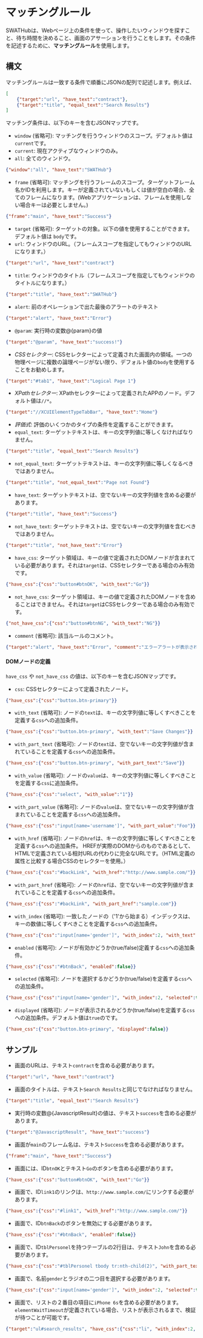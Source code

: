 マッチングルール
===

SWATHubは、Webページ上の条件を使って、操作したいウィンドウを探すこと、待ち時間を決めること、画面のアサーションを行うことをします。その条件を記述するために、**マッチングルール**を使用します。

構文
---

マッチングルールは一致する条件で順番にJSONの配列で記述します。例えば、

```json
[
	{"target":"url", "have_text":"contract"},
	{"target":"title", "equal_text":"Search Results"}
]
```

マッチング条件は、以下のキーを含むJSONマップです。

* `window` (省略可): マッチングを行うウィンドウのスコープ。デフォルト値は`current`です。
 * `current`: 現在アクティブなウィンドウのみ。
 * `all`: 全てのウィンドウ。
```json
{"window":"all", "have_text":"SWATHub"}
```
* `frame` (省略可): マッチングを行うフレームのスコープ。ターゲットフレーム名かIDを利用します。キーが定義されていないもしくは値が空白の場合、全てのフレームになります。(Webアプリケーションは、フレームを使用しない場合キーは必要としません。)
```json
{"frame":"main", "have_text":"Success"}
```
* `target` (省略可): ターゲットの対象。以下の値を使用することができます。デフォルト値は `body`です。
 * `url`: ウィンドウのURL。（フレームスコープを指定してもウィンドウのURLになります。）
```json
{"target":"url", "have_text":"contract"}
```
 * `title`: ウィンドウのタイトル（フレームスコープを指定してもウィンドウのタイトルになります。）
```json
{"target":"title", "have_text":"SWATHub"}
```
 * `alert`: 前のオペレーションで出た最後のアラートのテキスト
```json
{"target":"alert", "have_text":"Error"}
```
 * `@param`: 実行時の変数@{param}の値
```json
{"target":"@param", "have_text":"success!"}
```
 * *CSSセレクター*: CSSセレクターによって定義された画面内の領域。一つの物理ページに複数の論理ページがない限り、デフォルト値の`body`を使用することをお勧めします。
```json
{"target":"#tab1", "have_text":"Logical Page 1"}
```
 * *XPathセレクター*: XPathセレクターによって定義されたAPPのノード。デフォルト値は`//*`。
```json
{"target":"//XCUIElementTypeTabBar", "have_text":"Home"}
```
* *評価式*: 評価のいくつかのタイプの条件を定義することができます。
 * `equal_text`: ターゲットテキストは、キーの文字列値に等しくなければなりません。
```json
{"target":"title", "equal_text":"Search Results"}
```
 * `not_equal_text`: ターゲットテキストは、キーの文字列値に等しくなるべきではありません。
```json
{"target":"title", "not_equal_text":"Page not Found"}
```
 * `have_text`: ターゲットテキストは、空でないキーの文字列値を含める必要があります。
```json
{"target":"title", "have_text":"Success"}
```
 * `not_have_text`: ターゲットテキストは、空でないキーの文字列値を含むべきではありません。
```json
{"target":"title", "not_have_text":"Error"}
```
 * `have_css`: ターゲット領域は、キーの値で定義されたDOMノードが含まれている必要があります。それは`target`は、CSSセレクターである場合のみ有効です。
```json
{"have_css":{"css":"button#btnOK", "with_text":"Go"}}
```
 * `not_have_css`: ターゲット領域は、キーの値で定義されたDOMノードを含めることはできません。それは`target`はCSSセレクターである場合のみ有効です。
```json
{"not_have_css":{"css":"button#btnNG", "with_text":"NG"}}
```
* `comment` (省略可): 該当ルールのコメント。
```json
{"target":"alert", "have_text":"Error", "comment":"エラーアラートが表示されることを確認します。"}
```

#### DOMノードの定義
`have_css` や `not_have_css` の値は、以下のキーを含むJSONマップです。

* `css`: CSSセレクターによって定義されたノード。
```json
{"have_css":{"css":"button.btn-primary"}}
```
* `with_text` (省略可): ノードの`text`は、キーの文字列値に等しくすべきことを定義する`css`への追加条件。
```json
{"have_css":{"css":"button.btn-primary", "with_text":"Save Changes"}}
```
* `with_part_text` (省略可): ノードの`text`は、空でないキーの文字列値が含まれていることを定義する`css`への追加条件。
```json
{"have_css":{"css":"button.btn-primary", "with_part_text":"Save"}}
```
* `with_value` (省略可): ノードの`value`は、キーの文字列値に等しくすべきことを定義する`css`に追加条件。
```json
{"have_css":{"css":"select", "with_value":"1"}}
```
* `with_part_value` (省略可): ノードの`value`は、空でないキーの文字列値が含まれていることを定義する`css`への追加条件。
```json
{"have_css":{"css":"input[name='username']", "with_part_value":"Foo"}}
```
* `with_href` (省略可): ノードの`href`は、キーの文字列値に等しくすべきことを定義する`css`への追加条件。 HREFが実際のDOMからのものであるとして、HTMLで定義されている相対URLの代わりに完全なURLです。（HTML定義の属性と比較する場合CSSのセレクターを使用。）
```json
{"have_css":{"css":"#backLink", "with_href":"http://www.sample.com/"}}
```
* `with_part_href` (省略可): ノードの`href`は、空でないキーの文字列値が含まれていることを定義する`css`への追加条件。
```json
{"have_css":{"css":"#backLink", "with_part_href":"sample.com"}}
```
* `with_index` (省略可): 一致したノードの（'1'から始まる）インデックスは、キーの数値に等しくすべきことを定義する`css`への追加条件。
```json
{"have_css":{"css":"input[name='gender']", "with_index":2, "with_text":"Male"}}
```
* `enabled` (省略可): ノードが有効かどうか(true/false)定義する`css`への追加条件。
```json
{"have_css":{"css":"#btnBack", "enabled":false}}
```
* `selected` (省略可): ノードを選択するかどうか(true/false)を定義する`css`への追加条件。
```json
{"have_css":{"css":"input[name='gender']", "with_index":2, "selected":true}}
```
* `displayed` (省略可): ノードが表示されるかどうか(true/false)を定義する`css`への追加条件。デフォルト値は`true`のです。
```json
{"have_css":{"css":"button.btn-primary", "displayed":false}}
```

サンプル
---

* 画面のURLは、テキスト`contract`を含める必要があります。
```json
{"target":"url", "have_text":"contract"}
```
* 画面のタイトルは、テキスト`Search Results`と同じでなければなりません。
```json
{"target":"title", "equal_text":"Search Results"}
```
* 実行時の変数@{JavascriptResult}の値は、テキスト`success`を含める必要があります。
```json
{"target":"@JavascriptResult", "have_text":"success"}
```
* 画面が`main`のフレーム名は、テキスト`Success`を含める必要があります。
```json
{"frame":"main", "have_text":"Success"}
```
* 画面には、ID`btnOK`とテキスト`Go`のボタンを含める必要があります。
```json
{"have_css":{"css":"button#btnOK", "with_text":"Go"}}
```
* 画面で、ID`link1`のリンクは、`http://www.sample.com/`にリンクする必要があります。
```json
{"have_css":{"css":"#link1", "with_href":"http://www.sample.com/"}}
```
* 画面で、ID`btnBack`のボタンを無効にする必要があります。
```json
{"have_css":{"css":"#btnBack", "enabled":false}}
```
* 画面で、ID`tblPersonel`を持つテーブルの2行目は、テキスト`John`を含める必要があります。
```json
{"have_css":{"css":"#tblPersonel tbody tr:nth-child(2)", "with_part_text":"John"}}
```
* 画面で、名前`gender`とラジオの二つ目を選択する必要があります。
```json
{"have_css":{"css":"input[name='gender']", "with_index":2, "selected":true}}
```
* 画面で、リストの２番目の項目に`iPhone 6s`を含める必要があります。`elementWaitTimeout`が定義されている場合、リストが表示されるまで、検証が待つことが可能です。
```json
{"target":"ul#search_results", "have_css":{"css":"li", "with_index":2, "with_part_text":"iPhone 6s"}}
```
